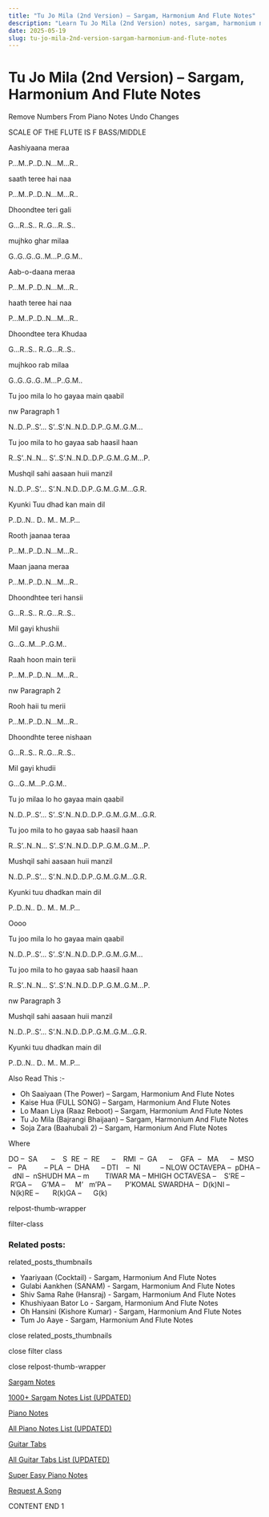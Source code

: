 ```yaml
---
title: "Tu Jo Mila (2nd Version) – Sargam, Harmonium And Flute Notes"
description: "Learn Tu Jo Mila (2nd Version) notes, sargam, harmonium notations and flute notes. Easy step-by-step tutorial for beginners."
date: 2025-05-19
slug: tu-jo-mila-2nd-version-sargam-harmonium-and-flute-notes
---
```


# Tu Jo Mila (2nd Version) – Sargam, Harmonium And Flute Notes

Remove Numbers From Piano Notes
Undo Changes

SCALE OF THE FLUTE IS F BASS/MIDDLE

Aashiyaana meraa

P…M..P..D..N…M…R..

saath teree hai naa

P…M..P..D..N…M…R..

Dhoondtee teri gali

G…R..S.. R..G…R..S..

mujhko ghar milaa

G..G..G..G..M…P..G.M..

Aab-o-daana meraa

P…M..P..D..N…M…R..

haath teree hai naa

P…M..P..D..N…M…R..

Dhoondtee tera Khudaa

G…R..S.. R..G…R..S..

mujhkoo rab milaa

G..G..G..G..M…P..G.M..

Tu joo mila lo ho gayaa main qaabil

nw Paragraph 1

N..D..P..S’… S’..S’.N..N.D..D.P..G.M..G.M…

Tu joo mila to ho gayaa sab haasil haan

R..S’..N..N… S’..S’.N..N.D..D.P..G.M..G.M…P.

Mushqil sahi aasaan huii manzil

N..D..P..S’… S’.N..N.D..D.P..G.M..G.M…G.R.

Kyunki Tuu dhad kan main dil

P..D..N.. D.. M.. M..P…

Rooth jaanaa teraa

P…M..P..D..N…M…R..

Maan jaana meraa

P…M..P..D..N…M…R..

Dhoondhtee teri hansii

G…R..S.. R..G…R..S..

Mil gayi khushii

G…G..M…P..G.M..

Raah hoon main terii

P…M..P..D..N…M…R..

nw Paragraph 2

Rooh haii tu merii

P…M..P..D..N…M…R..

Dhoondhte teree nishaan

G…R..S.. R..G…R..S..

Mil gayi khudii

G…G..M…P..G.M..

Tu jo milaa lo ho gayaa main qaabil

N..D..P..S’… S’..S’.N..N.D..D.P..G.M..G.M…G.R.

Tu joo mila to ho gayaa sab haasil haan

R..S’..N..N… S’..S’.N..N.D..D.P..G.M..G.M…P.

Mushqil sahi aasaan huii manzil

N..D..P..S’… S’.N..N.D..D.P..G.M..G.M…G.R.

Kyunki tuu dhadkan main dil

P..D..N.. D.. M.. M..P…

Oooo

Tu joo mila lo ho gayaa main qaabil

N..D..P..S’… S’..S’.N..N.D..D.P..G.M..G.M…

Tu joo mila to ho gayaa sab haasil haan

R..S’..N..N… S’..S’.N..N.D..D.P..G.M..G.M…P.

nw Paragraph 3

Mushqil sahi aasaan huii manzil

N..D..P..S’… S’.N..N.D..D.P..G.M..G.M…G.R.

Kyunki tuu dhadkan main dil

P..D..N.. D.. M.. M..P…

Also Read This :-

* Oh Saaiyaan (The Power) – Sargam, Harmonium And Flute Notes
* Kaise Hua (FULL SONG) – Sargam, Harmonium And Flute Notes
* Lo Maan Liya (Raaz Reboot) – Sargam, Harmonium And Flute Notes
* Tu Jo Mila (Bajrangi Bhaijaan) – Sargam, Harmonium And Flute Notes
* Soja Zara (Baahubali 2) – Sargam, Harmonium And Flute Notes

Where

DO –  SA       –    S  RE  –  RE      –    RMI  –  GA      –    GFA  –   MA      –  MSO  –   PA         – PLA  –  DHA      – DTI    –  NI          – NLOW OCTAVEPA –  pDHA –  dNI –  nSHUDH MA – m        TIWAR MA – MHIGH OCTAVESA –    S’RE –     R’GA –     G’MA –     M’   m’PA –       P’KOMAL SWARDHA –  D(k)NI –       N(k)RE –       R(k)GA –      G(k)

relpost-thumb-wrapper

filter-class

### Related posts:

related_posts_thumbnails

* Yaariyaan (Cocktail) - Sargam, Harmonium And Flute Notes
* Gulabi Aankhen (SANAM) - Sargam, Harmonium And Flute Notes
* Shiv Sama Rahe (Hansraj) - Sargam, Harmonium And Flute Notes
* Khushiyaan Bator Lo - Sargam, Harmonium And Flute Notes
* Oh Hansini (Kishore Kumar) - Sargam, Harmonium And Flute Notes
* Tum Jo Aaye - Sargam, Harmonium And Flute Notes

close related_posts_thumbnails

close filter class

close relpost-thumb-wrapper

[Sargam Notes](https://www.notationsworld.com/sargam-notes.html)

[1000+ Sargam Notes List (UPDATED)](https://www.notationsworld.com/all-songs-list-sargam-notes.html)

[Piano Notes](https://www.notationsworld.com/piano-notes.html)

[All Piano Notes List (UPDATED)](https://www.notationsworld.com/all-songs-list-piano-notes.html)

[Guitar Tabs](https://www.notationsworld.com/guitar-tabs.html)

[All Guitar Tabs List (UPDATED)](https://www.notationsworld.com/all-songs-list-guitar-tabs.html)

[Super Easy Piano Notes](https://studywall.in/)

[Request A Song](https://www.notationsworld.com/request-a-song.html)

CONTENT END 1


